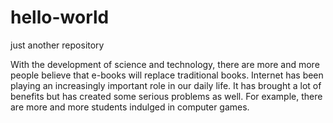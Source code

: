 # hello-world
just another repository

With the development of science and technology, there are more and more people believe that e-books will replace traditional books.
Internet has been playing an increasingly important role in our daily life. It has brought a lot of benefits but has created some serious problems as well.  For example, there are more and more students indulged in computer games.
